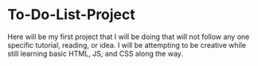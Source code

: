 # To-Do-List-Project
Here will be my first project that I will be doing that will not follow any one specific tutorial, reading, or idea. I will be attempting to be creative while still learning basic HTML, JS, and CSS along the way.
